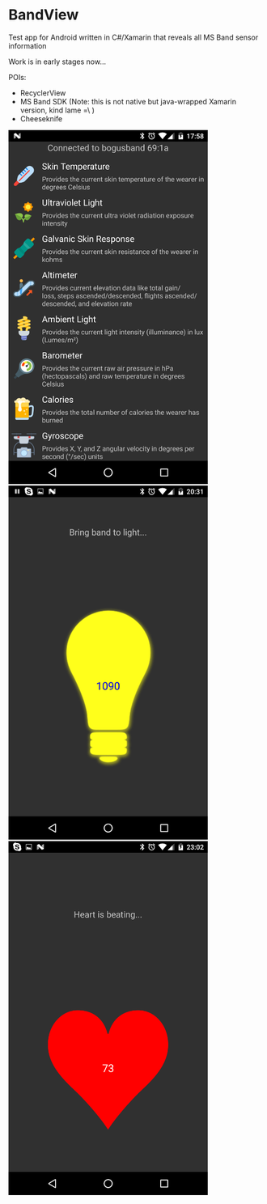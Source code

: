 # BandView
Test app for Android written in C#/Xamarin that reveals all MS Band sensor information 

Work is in early stages now... 

POIs:
* RecyclerView
* MS Band SDK (Note: this is not native but java-wrapped Xamarin version, kind lame =\ )
* Cheeseknife 

![Screenshot1](https://github.com/boguscoder/BandView/blob/master/Resources/Screenshots/Screenshot_20160514-175854.png) ![Screenshot2](https://github.com/boguscoder/BandView/blob/master/Resources/Screenshots/Screenshot_20160514-145316.png)
![Screenshot3](https://github.com/boguscoder/BandView/blob/master/Resources/Screenshots/Screenshot_20160516-230255.png)
